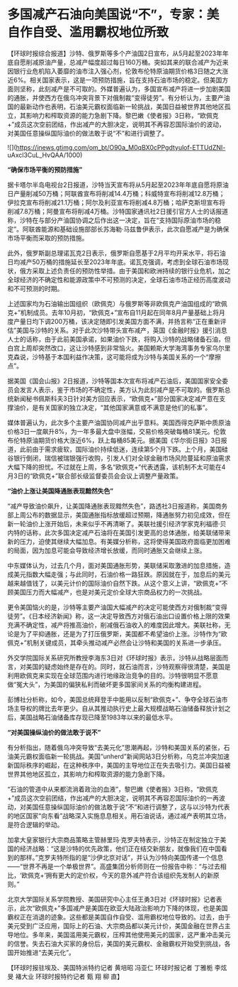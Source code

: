 # 多国减产石油向美国说“不”，专家：美自作自受、滥用霸权地位所致

【环球时报综合报道】沙特、俄罗斯等多个产油国2日宣布，从5月起至2023年年底自愿削减原油产量，总减产幅度超过每日160万桶。突如其来的联合减产为近来因银行业危机陷入萎靡的油市注入强心剂，伦敦布伦特原油期货价格3日随之大涨近6%。相关国家表示，这是一项预防措施，旨在支持石油市场的稳定。但美国方面则坚称，此刻减产是不可取的。外媒普遍认为，多国宣布减产将进一步加剧美国的通胀，并使西方在俄乌冲突背景下对俄制裁“变得徒劳”。有分析认为，主要产油国的最新动作也表明，石油美元霸权面临新一轮挑战，美国日益被世界其他地区孤立，其影响力和榨取资源的能力急剧下降。黎巴嫩《使者报》3日称，“欧佩克+”成员这次空前团结，作出减产的大胆决定，说明其不再容忍国际油价的波动，对美国任意操纵国际油价的做法敢于说“不”和进行调整了。

![](https://inews.gtimg.com/om_bt/O90a_M0qBX0cPPgdtyulof-ETTUdZNI-
uAxcl3CuL_HvQAA/1000)

**“确保市场平衡的预防措施”**

据卡塔尔半岛电视台2日报道，沙特当天宣布将从5月起至2023年年底自愿将原油日产量削减50万桶；阿联酋宣布将削减14.4万桶；科威特宣布将削减12.8万桶；伊拉克宣布将削减21.1万桶；阿尔及利亚宣布将削减4.8万桶；哈萨克斯坦宣布将削减7.8万桶；阿曼宣布将削减4万桶。沙特国家通讯社2日援引官方人士的话报道称，沙特在与部分产油国协调之后作出这一决定，旨在“支持国际原油市场的稳定”。阿联酋能源和基础设施部部长苏海勒·马兹鲁伊表示，此次自愿减产是为确保市场平衡而采取的预防措施。

此外，俄罗斯副总理诺瓦克2日表示，俄罗斯自愿基于2月平均开采水平，将石油日均减产50万桶的措施延长至2023年年底。诺瓦克强调，考虑到全球石油市场现状，俄方采取上述负责任的预防性举措。由于美国和欧洲持续的银行业危机，加之全球经济的不确定性和能源政策中不可预测的决定，全球石油市场正经历高度波动和不可预测的时期。

上述国家均为石油输出国组织（欧佩克）与俄罗斯等非欧佩克产油国组成的“欧佩克+”机制成员。去年10月初，“欧佩克+”宣布自11月起在同年8月产量基础上将月度产量日均下调200万桶，该决定随即引发美国方面不满，并扬言称“正在重新评估”美国与沙特的关系。对于此次沙特带头宣布减产，英国《金融时报》援引消息人士的话称，由于此前美国承诺，如果油价下跌，将购入沙特的战略储备石油，但白宫上周却突然改口，这让沙特感到非常恼火。美国赖斯大学海湾事务专家乌尔里克森说，沙特基于本国利益作决策，这可能将成为沙特与美国关系的一个“摩擦点”。

据美国《国会山报》2日报道，沙特等国本次宣布将减产石油后，美国国家安全委员会发言人表示，鉴于市场的不确定性，美方认为此刻减产是不可取的。俄罗斯总统新闻秘书佩斯科夫3日针对美方回应表示，“欧佩克+”部分国家决定减产意在支撑油价，是有关国家的独立决定，“其他国家满意或不满意是他们的私事”。

媒体普遍认为，此次多个主要产油国协同减产出乎意料。美国西得克萨斯中质原油价格3日一度飙升8%，为一年多最大盘中涨幅，交易价格突破每桶81美元。伦敦布伦特原油期货价格大涨近6%，跃上每桶85美元。据美国《华尔街日报》3日报道，此前由于需求疲软，国际油价持续低迷，连续第5个月下跌。上个月，美国硅谷银行倒闭，瑞信被瑞银强行收购，引发人们对全球金融市场风险蔓延和原油需求大幅下降的担忧。不过就在上周，多名“欧佩克+”代表透露，该机制不太可能在4月3日的“欧佩克+”联合部长级监督委员会会议上调整产量政策。

**“油价上涨让美国降通胀表现黯然失色”**

“减产导致油价飙升，让美国降通胀表现黯然失色”，路透社3日报道称，美国商务部上周公布的数据显示，美国通胀指标放缓超过预期，降通胀努力初见成效，但在新一轮油价上涨开始后，未来似乎不再清晰了。美联社援引经济学家克利福德·贝内特的话称，此次多国决定减产石油将在美国引发更高的总体通胀，给美联储带来新的压力，迫使其继续大幅加息。有美媒分析称，这将使得美国政府面临更加困难的局面，因为加息可能会导致经济增长放缓，而同时通胀又会继续上涨。

中东媒体认为，过去几个月，面对美国通胀形势，美联储采取激进的加息措施，造成美元指数大幅走强；与此同时，石油价格一路狂跌。原因就在于，加息后的美元越来越值钱了，以美元计价的国际油价自然下跌。从这个意义上讲，“欧佩克+”不顾美国压力而大幅减产，也是对美元定价全球大宗商品权力的一次挑战。

更令美国恼火的是，沙特等主要产油国大幅减产的决定可能使西方对俄制裁“变得徒劳”。《日本经济新闻》称，这一决定导致西方对俄石油出口设置价格上限的效果充满不确定性，减产将推高油价，削减俄石油收入的难度因此增大。美联社称，无论是为了平抑通胀，还是为了打压俄罗斯，美国都不希望油价上涨。沙特作为“欧佩克+”机制关键成员，其牵头推动减产必然会让沙特和美国的关系进一步承压。

外交学院国际关系研究所教授李海东3日对《环球时报》表示，沙特从战略层面而言，对美国的疑虑始终是存在的。同时，就石油而言，沙特观察得很清楚，美国是利用欧佩克来实现在全球范围内进行地缘政治竞争的目的。沙特很明显不愿意做“冤大头”，为美国的偏狭私利而破坏更多国家间关系的均衡构建进程。

彭博社分析称，如今，美国总统拜登手中能用以反制“欧佩克+”、争夺全球石油市场主导权的牌比去年更少。自从其推动执行史上最大规模战略石油储备释放计划之后，美国战略石油储备库存现已降至1983年以来的最低水平。

**“对美国操纵油价的做法敢于说不”**

有分析指出，随着俄乌冲突导致“去美元化”思潮再起，沙特和美国关系的紧张，石油美元霸权面临新一轮挑战。美国“unherd”新闻网站3日分析称，乌克兰冲突加速新国际秩序的崛起，在这种秩序中，美国的主导地位正在失去吸引力。美国日益被世界其他地区孤立，其影响力和榨取资源的能力急剧下降。

“石油的管道中从来都流淌着政治的血液”，黎巴嫩《使者报》3日称，“欧佩克+”成员这次空前团结，作出减产的大胆决定，说明其不再容忍国际油价的一再波动，对美国任意操纵国际油价的做法敢于说“不”和进行调整了，这与以沙特为代表的地区国家“向东看”战略深入实施息息相关。用石油说话，通过减产表明其立场，是符合逻辑的举动。

加拿大皇家银行大宗商品策略主管赫里玛·克罗夫特表示，沙特正在制定独立于美国的经济战略：“这是沙特的优先政策，他们正在结交新朋友，就像我们在中国看到的那样。”克罗夫特所指的是“沙伊北京对话”，并认为沙特向美国传递一个信息——“世界不再是一个单极世界”。高盛集团分析师则在一份报告中称：“与过去相比，‘欧佩克+’拥有更大的定价权，今天的意外减产符合该组织先发制人的新原则。”

北京大学国际关系学院教授、美国研究中心主任王勇3日对《环球时报》记者表示，此次“欧佩克+”多国减产是美国在欧亚大陆政治影响力下降的体现，也是美国霸权正在消退的迹象。这些都是美国自作自受、滥用霸权地位导致的。过去，由于美元受到广泛应用，国际上的石油、大宗商品都以美元计价，美国金融在世界占主导地位。多年来，美国滥用美元霸权，压榨其他使用美元的国家，这严重冲击美元的信誉。失去石油大买家的身份后，美国的美元霸权、金融霸权开始受到挑战，各国开始推进“去美元化”。

【环球时报驻埃及、美国特派特约记者 黄培昭 冯亚仁 环球时报记者 丁雅栀 李炫旻 褚大业 环球时报特约记者 甄 翔 柳 直】

